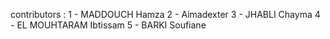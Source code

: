 contributors : 
1 - MADDOUCH Hamza
2 - Aimadexter
3 - JHABLI Chayma
4 - EL MOUHTARAM Ibtissam
5 - BARKI Soufiane
